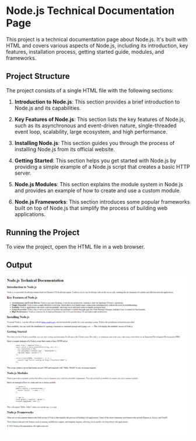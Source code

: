 # Node.js Technical Documentation Page

This project is a technical documentation page about Node.js. It's built with HTML and covers various aspects of Node.js, including its introduction, key features, installation process, getting started guide, modules, and frameworks.

## Project Structure

The project consists of a single HTML file with the following sections:

1. **Introduction to Node.js**: This section provides a brief introduction to Node.js and its capabilities.

2. **Key Features of Node.js**: This section lists the key features of Node.js, such as its asynchronous and event-driven nature, single-threaded event loop, scalability, large ecosystem, and high performance.

3. **Installing Node.js**: This section guides you through the process of installing Node.js from its official website.

4. **Getting Started**: This section helps you get started with Node.js by providing a simple example of a Node.js script that creates a basic HTTP server.

5. **Node.js Modules**: This section explains the module system in Node.js and provides an example of how to create and use a custom module.

6. **Node.js Frameworks**: This section introduces some popular frameworks built on top of Node.js that simplify the process of building web applications.

## Running the Project

To view the project, open the HTML file in a web browser.

## Output

![image](./Output.png)
